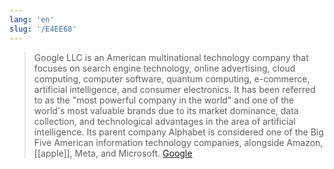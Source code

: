 ```yaml
---
lang: 'en'
slug: '/E4EE68'
---
```


> Google LLC is an American multinational technology company that focuses on search engine technology, online advertising, cloud computing, computer software, quantum computing, e-commerce, artificial intelligence, and consumer electronics. It has been referred to as the "most powerful company in the world" and one of the world's most valuable brands due to its market dominance, data collection, and technological advantages in the area of artificial intelligence. Its parent company Alphabet is considered one of the Big Five American information technology companies, alongside Amazon, [[apple]], Meta, and Microsoft. [Google](https://en.wikipedia.org/wiki/Google)
